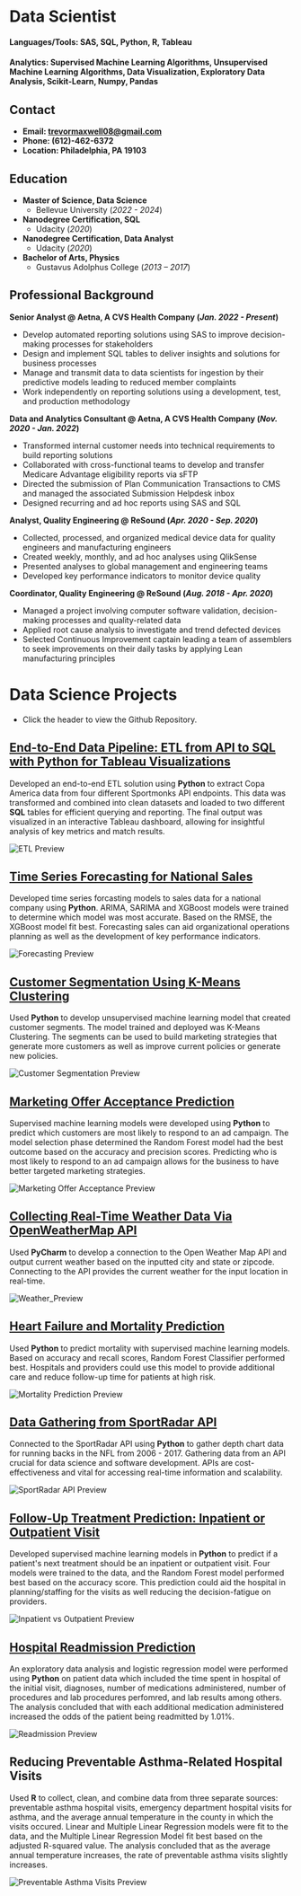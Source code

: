 # Data Scientist

#### Languages/Tools: SAS, SQL, Python, R, Tableau
#### Analytics: Supervised Machine Learning Algorithms, Unsupervised Machine Learning Algorithms, Data Visualization, Exploratory Data Analysis, Scikit-Learn, Numpy, Pandas


## Contact
- **Email: trevormaxwell08@gmail.com**
- **Phone: (612)-462-6372**
- **Location: Philadelphia, PA 19103**

## Education
- **Master of Science, Data Science**
  - Bellevue University (_2022 - 2024_)
- **Nanodegree Certification, SQL**
  - Udacity (_2020_)
- **Nanodegree Certification, Data Analyst**
  - Udacity (_2020_)
- **Bachelor of Arts, Physics**
  - Gustavus Adolphus College (_2013 – 2017_)

## Professional Background
**Senior Analyst @ Aetna, A CVS Health Company (_Jan. 2022 - Present_)**
 - Develop automated reporting solutions using SAS to improve decision-making processes for stakeholders
 - Design and implement SQL tables to deliver insights and solutions for business processes
 - Manage and transmit data to data scientists for ingestion by their predictive models leading to reduced member complaints
 - Work independently on reporting solutions using a development, test, and production methodology


**Data and Analytics Consultant @ Aetna, A CVS Health Company (_Nov. 2020 - Jan. 2022_)**
 - Transformed internal customer needs into technical requirements to build reporting solutions
 - Collaborated with cross-functional teams to develop and transfer Medicare Advantage eligibility reports via sFTP
 - Directed the submission of Plan Communication Transactions to CMS and managed the associated Submission Helpdesk inbox
 - Designed recurring and ad hoc reports using SAS and SQL


**Analyst, Quality Engineering @ ReSound (_Apr. 2020 - Sep. 2020_)**
 - Collected, processed, and organized medical device data for quality engineers and manufacturing engineers
 - Created weekly, monthly, and ad hoc analyses using QlikSense
 - Presented analyses to global management and engineering teams
 - Developed key performance indicators to monitor device quality


**Coordinator, Quality Engineering @ ReSound (_Aug. 2018 - Apr. 2020_)**
 - Managed a project involving computer software validation, decision-making processes and quality-related data
 - Applied root cause analysis to investigate and trend defected devices
 - Selected Continuous Improvement captain leading a team of assemblers to seek improvements on their daily tasks by applying Lean manufacturing principles


 
# Data Science Projects
- Click the header to view the Github Repository.

## [End-to-End Data Pipeline: ETL from API to SQL with Python for Tableau Visualizations](https://github.com/trevormaxwell/ETL-Pipeline-with-Sportmonks-API)
Developed an end-to-end ETL solution using **Python** to extract Copa America data from four different Sportmonks API endpoints. This data was transformed and combined into clean datasets and loaded to two different **SQL** tables for efficient querying and reporting. The final output was visualized in an interactive Tableau dashboard, allowing for insightful analysis of key metrics and match results.

![ETL Preview](/assets/images/SportMonks_API_ETL_Dashboard_Screen_Record.gif)


## [Time Series Forecasting for National Sales](https://github.com/trevormaxwell/Time-Series-Forecasting-for-National-Sales)
Developed time series forcasting models to sales data for a national company using **Python**. ARIMA, SARIMA and XGBoost models were trained to determine which model was most accurate. Based on the RMSE, the XGBoost model fit best. Forecasting sales can aid organizational operations planning as well as the development of key performance indicators.

![Forecasting Preview](/assets/images/Forecasting_Preview.jpg)


## [Customer Segmentation Using K-Means Clustering](https://github.com/trevormaxwell/Customer-Segmentation-Using-K-Means-Clustering)
Used **Python** to develop unsupervised machine learning model that created customer segments. The model trained and deployed was K-Means Clustering. The segments can be used to build marketing strategies that generate more customers as well as improve current policies or generate new policies. 

![Customer Segmentation Preview](/assets/images/Customer_Segmentation_Preview_v2.jpeg)

 
## [Marketing Offer Acceptance Prediction](https://github.com/trevormaxwell/Marketing-Offer-Acceptance-Prediction)
Supervised machine learning models were developed using **Python** to predict which customers are most likely to respond to an ad campaign. The model selection phase determined the Random Forest model had the best outcome based on the accuracy and precision scores. Predicting who is most likely to respond to an ad campaign allows for the business to have better targeted marketing strategies.  

![Marketing Offer Acceptance Preview](/assets/images/Marketing_Campaign_Preview.jpg)

 
## [Collecting Real-Time Weather Data Via OpenWeatherMap API](https://github.com/trevormaxwell/Open-Weather-Map-API)

Used **PyCharm** to develop a connection to the Open Weather Map API and output current weather based on the inputted city and state or zipcode. Connecting to the API provides the current weather for the input location in real-time.

![Weather_Preview](/assets/images/Weather_Preview.jpg)

## [Heart Failure and Mortality Prediction](https://github.com/trevormaxwell/Heart-Failure-and-Mortality-Prediction)
Used **Python** to predict mortality with supervised machine learning models. Based on accuracy and recall scores, Random Forest Classifier performed best. Hospitals and providers could use this model to provide additional care and reduce follow-up time for patients at high risk. 

![Mortality Prediction Preview](/assets/images/Mortality_Prediction_Preview.jpg)

## [Data Gathering from SportRadar API](https://github.com/trevormaxwell/SportRadar-API)
Connected to the SportRadar API using **Python** to gather depth chart data for running backs in the NFL from 2006 - 2017. Gathering data from an API crucial for data science and software development. APIs are cost-effectiveness and vital for accessing real-time information and scalability. 

![SportRadar API Preview](/assets/images/SportRadar_API_Preview.jpg)

## [Follow-Up Treatment Prediction: Inpatient or Outpatient Visit](https://github.com/trevormaxwell/Follow-Up-Treatment-Prediction)
Developed supervised machine learning models in **Python** to predict if a patient's next treatment should be an inpatient or outpatient visit. Four models were trained to the data, and the Random Forest model performed best based on the accuracy score. This prediction could aid the hospital in planning/staffing for the visits as well reducing the decision-fatigue on providers.

![Inpatient vs Outpatient Preview](/assets/images/Inpatient_vs_Outpatient_Preview.jpg)

## [Hospital Readmission Prediction](https://github.com/trevormaxwell/Hospital-Readmissions-Analysis/tree/main)
An exploratory data analysis and logistic regression model were performed using **Python** on patient data which included the time spent in hospital of the initial visit, diagnoses, number of medications administered, number of procedures and lab procedures perfomred, and lab results among others. The analysis concluded that with each additional medication administered increased the odds of the patient being readmitted by 1.01%.

![Readmission Preview](/assets/images/Readmission_Preview.jpg)

## Reducing Preventable Asthma-Related Hospital Visits
Used **R** to collect, clean, and combine data from three separate sources: preventable asthma hospital visits, emergency department hospital visits for asthma, and the average annual temperature in the county in which the visits occured. Linear and Multiple Linear Regression models were fit to the data, and the Multiple Linear Regression Model fit best based on the adjusted R-squared value. The analysis concluded that as the average annual temperature increases, the rate of preventable asthma visits slightly increases.  

![Preventable Asthma Visits Preview](/assets/images/Preventable_Asthma_Visits_Preview.jpg)
